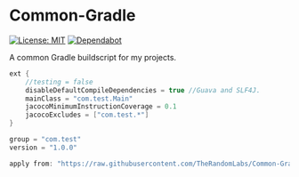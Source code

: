 # Common-Gradle

[![License: MIT](https://img.shields.io/badge/License-MIT-green.svg)](https://opensource.org/licenses/MIT)
[![Dependabot](https://badgen.net/dependabot/TheRandomLabs/Common-Gradle/?icon=dependabot)](https://dependabot.com/)

A common Gradle buildscript for my projects.

```groovy
ext {
	//testing = false
	disableDefaultCompileDependencies = true //Guava and SLF4J.
	mainClass = "com.test.Main"
	jacocoMinimumInstructionCoverage = 0.1
	jacocoExcludes = ["com.test.*"]
}

group = "com.test"
version = "1.0.0"

apply from: "https://raw.githubusercontent.com/TheRandomLabs/Common-Gradle/master/build.gradle"
```
